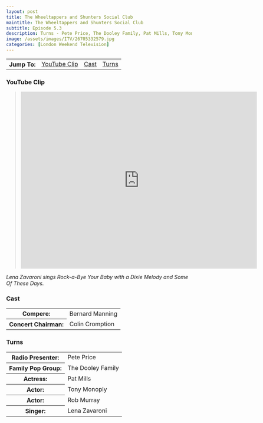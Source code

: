 ```yaml
---
layout: post
title: The Wheeltappers and Shunters Social Club
maintitle: The Wheeltappers and Shunters Social Club
subtitle: Episode 5.3
description: Turns - Pete Price, The Dooley Family, Pat Mills, Tony Monoply, Rob Murray and Lena Zavaroni
image: /assets/images/ITV/26705332579.jpg
categories: [London Weekend Television]
---
```


<table>
<tr align="center">
<th>Jump To:</th>
<td><a href="#youtube-clip">YouTube Clip</a></td>
<td><a href="#cast">Cast</a></td>
<td><a href="#turns">Turns</a></td>
</tr>
</table>

### YouTube Clip
> <div class="responsive-video"><iframe width="640px" height="480px" src="https://www.youtube.com/embed/LhSbE9BKqf4?rel=0&showinfo=1" frameborder="0" allowfullscreen></iframe></div>

<cite>Lena Zavaroni sings Rock-a-Bye Your Baby with a Dixie Melody and Some Of These Days.</cite>

### Cast
<table>
<tr><th>Compere:</th><td>Bernard Manning</td></tr>
<tr><th>Concert Chairman:</th><td>Colin Cromption</td></tr>
</table>

### Turns
<table>
<tr><th>Radio Presenter:</th><td>Pete Price</td></tr>
<tr><th>Family Pop Group:</th><td>The Dooley Family</td></tr>
<tr><th>Actress:</th><td>Pat Mills</td></tr>
<tr><th>Actor:</th><td>Tony Monoply</td></tr>
<tr><th>Actor:</th><td>Rob Murray</td></tr>
<tr><th>Singer:</th><td>Lena Zavaroni</td></tr>
</table>

